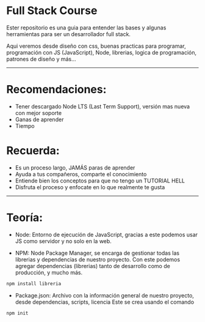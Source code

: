 
# Full Stack Course

Ester repositorio es una guia para entender las bases y algunas herramientas para ser un desarrollador full stack.

Aqui veremos desde diseño con css, buenas practicas para programar, programación con JS (JavaScript), Node, librerias, logica de programación, patrones de diseño y más...

-----
# Recomendaciones:
- Tener descargado Node LTS (Last Term Support), versión mas nueva con mejor soporte
- Ganas de aprender
- Tiempo

# Recuerda:
- Es un proceso largo, JAMÁS paras de aprender
- Ayuda a tus compañeros, comparte el conocimiento
- Entiende bien los conceptos para que no tengo un TUTORIAL HELL
- Disfruta el proceso y enfocate en lo que realmente te gusta

------

# Teoría:

- Node: Entorno de ejecución de JavaScript, gracias a este podemos usar JS como servidor y no solo en la web.

- NPM: Node Package Manager, se encarga de gestionar todas las librerias y dependencias de nuestro proyecto.
Con este podemos agregar dependencias (librerias) tanto de desarrollo como de producción, y mucho más.

`````bash
npm install libreria 
``````

- Package.json: Archivo con la información general de nuestro proyecto, desde dependencias, scripts, licencia
Este se crea usando el comando

`````bash
npm init 
``````


